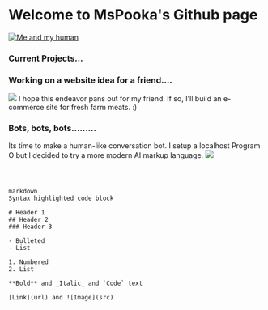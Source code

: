 # Welcome to MsPooka's Github page

<a href="Me and my human."><img src="http://www.lovethispic.com/uploaded_images/254892-Cute-Angry-Cat.jpg" title="Me and my human" /></a>

### Current Projects...


### Working on a website idea for a friend....

<img src="https://i.imgur.com/zclNU7cm.jpg" />
I hope this endeavor pans out for my friend.  If so, I'll build an e-commerce site for fresh farm meats. :)


### Bots, bots, bots.........
Its time to make a human-like conversation bot.  I setup a localhost Program O but I decided to try a more modern AI markup language.
<img src="https://i.imgur.com/p361k7o.png" />



```



markdown
Syntax highlighted code block

# Header 1
## Header 2
### Header 3

- Bulleted
- List

1. Numbered
2. List

**Bold** and _Italic_ and `Code` text

[Link](url) and ![Image](src)
```
